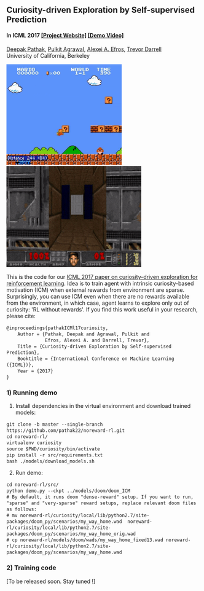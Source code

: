 ## Curiosity-driven Exploration by Self-supervised Prediction ##
#### In ICML 2017 [[Project Website]](http://pathak22.github.io/noreward-rl/) [[Demo Video]](http://pathak22.github.io/noreward-rl/index.html#demoVideo)

[Deepak Pathak](https://people.eecs.berkeley.edu/~pathak/), [Pulkit Agrawal](https://people.eecs.berkeley.edu/~pulkitag/), [Alexei A. Efros](https://people.eecs.berkeley.edu/~efros/), [Trevor Darrell](https://people.eecs.berkeley.edu/~trevor/)<br/>
University of California, Berkeley<br/>

<img src="images/mario1.gif" width="300">    <img src="images/vizdoom.gif" width="351">

This is the code for our [ICML 2017 paper on curiosity-driven exploration for reinforcement learning](http://pathak22.github.io/noreward-rl/). Idea is to train agent with intrinsic curiosity-based motivation (ICM) when external rewards from environment are sparse. Surprisingly, you can use ICM even when there are no rewards available from the environment, in which case, agent learns to explore only out of curiosity: 'RL without rewards'. If you find this work useful in your research, please cite:

    @inproceedings{pathakICMl17curiosity,
        Author = {Pathak, Deepak and Agrawal, Pulkit and
                  Efros, Alexei A. and Darrell, Trevor},
        Title = {Curiosity-driven Exploration by Self-supervised Prediction},
        Booktitle = {International Conference on Machine Learning ({ICML})},
        Year = {2017}
    }

### 1) Running demo

1. Install dependencies in the virtual environment and download trained models:
  ```Shell
  git clone -b master --single-branch https://github.com/pathak22/noreward-rl.git
  cd noreward-rl/
  virtualenv curiosity
  source $PWD/curiosity/bin/activate
  pip install -r src/requirements.txt
  bash ./models/download_models.sh
  ```

2. Run demo:
  ```Shell
  cd noreward-rl/src/
  python demo.py --ckpt ../models/doom/doom_ICM
  # By default, it runs doom "dense-reward" setup. If you want to run, "sparse" and "very-sparse" reward setups, replace relevant doom files as follows:
  # mv noreward-rl/curiosity/local/lib/python2.7/site-packages/doom_py/scenarios/my_way_home.wad  noreward-rl/curiosity/local/lib/python2.7/site-packages/doom_py/scenarios/my_way_home_orig.wad
  # cp noreward-rl/models/doom/wads/my_way_home_fixed13.wad noreward-rl/curiosity/local/lib/python2.7/site-packages/doom_py/scenarios/my_way_home.wad
  ```

### 2) Training code

[To be released soon. Stay tuned !]
